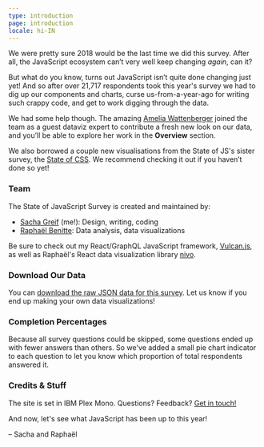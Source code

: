 ```yaml
---
type: introduction
page: introduction
locale: hi-IN
---
```


<span class="first-letter">W</span>e were pretty sure 2018 would be the last time we did this survey. After all, the JavaScript ecosystem can’t very well keep changing _again_, can it?

But what do you know, turns out JavaScript isn’t quite done changing just yet! And so after over 21,717 respondents took this year's survey we had to dig up our components and charts, curse us-from-a-year-ago for writing such crappy code, and get to work digging through the data.

We had some help though. The amazing [Amelia Wattenberger](http://wattenberger.com/) joined the team as a guest dataviz expert to contribute a fresh new look on our data, and you’ll be able to explore her work in the **Overview** section.

We also borrowed a couple new visualisations from the State of JS's sister survey, the [State of CSS](https://2019.stateofcss.com/). We recommend checking it out if you haven’t done so yet!

### Team

The State of JavaScript Survey is created and maintained by:

-   [Sacha Greif](https://twitter.com/sachagreif) (me!): Design, writing, coding
-   [Raphaël Benitte](https://twitter.com/benitteraphael): Data analysis, data visualizations

Be sure to check out my React/GraphQL JavaScript framework, [Vulcan.js](http://vulcanjs.org), as well as Raphaël's React data visualization library [nivo](https://nivo.rocks).

### Download Our Data

You can [download the raw JSON data for this survey](https://www.kaggle.com/sachag/state-of-js-2019). Let us know if you end up making your own data visualizations!

### Completion Percentages

Because all survey questions could be skipped, some questions ended up with fewer answers than others. So we've added a small pie chart indicator to each question to let you know which proportion of total respondents answered it.

### Credits & Stuff

The site is set in IBM Plex Mono. Questions? Feedback? [Get in touch!](mailto:hello@stateofjs.com)

And now, let's see what JavaScript has been up to this year!

<span class="conclusion__byline">– Sacha and Raphaël</span>
